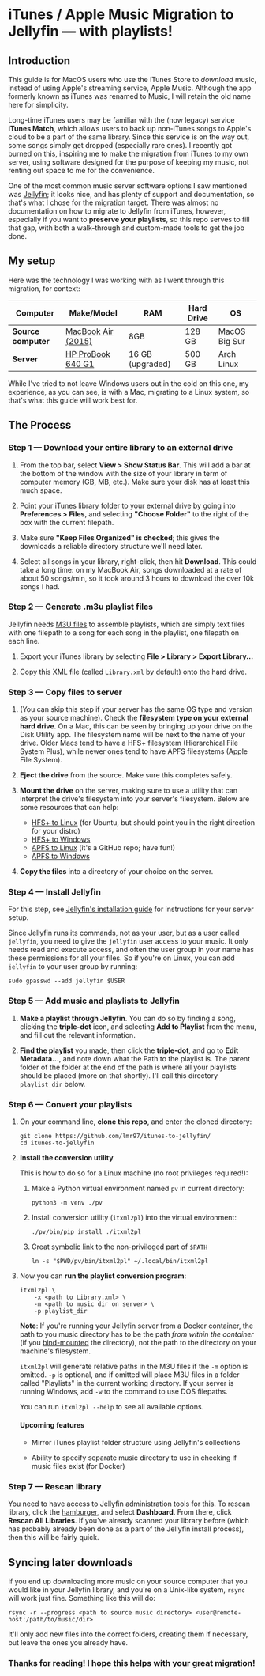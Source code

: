 # iTunes / Apple Music Migration to Jellyfin &mdash; with playlists!

## Introduction

This guide is for MacOS users who use the iTunes Store to *download* music, instead of using Apple's streaming service, Apple Music. Although the app formerly known as iTunes was renamed to Music, I will retain the old name here for simplicity.

Long-time iTunes users may be familiar with the (now legacy) service <b>iTunes Match</b>, which allows users to back up non-iTunes songs to Apple's cloud to be a part of the same library. Since this service is on the way out, some songs simply get dropped (especially rare ones). I recently got burned on this, inspiring me to make the migration from iTunes to my own server, using software designed for the purpose of keeping my music, not renting out space to me for the convenience. 

One of the most common music server software options I saw mentioned was [Jellyfin](https://jellyfin.org/); it looks nice, and has plenty of support and documentation, so that's what I chose for the migration target. There was almost no documentation on how to migrate to Jellyfin from iTunes, however, especially if you want to <b>preserve your playlists</b>, so this repo serves to fill that gap, with both a walk-through and custom-made tools to get the job done.

## My setup

Here was the technology I was working with as I went through this migration, for context:

| Computer | Make/Model | RAM | Hard Drive | OS |
|-----|-----|-----|-----|-----|
| **Source computer** | [MacBook Air (2015)](https://support.apple.com/en-us/112441) | 8GB | 128 GB | MacOS Big Sur |
| **Server** | [HP ProBook 640 G1](https://icecat.biz/p/hp/h5g66et/probook-notebooks-0888182270424-640+g1-20694735.html) | 16 GB (upgraded) | 500 GB |Arch Linux |

While I've tried to not leave Windows users out in the cold on this one, my experience, as you can see, is with a Mac, migrating to a Linux system, so that's what this guide will work best for.

## The Process

### Step 1 &mdash; Download your entire library to an external drive

1. From the top bar, select **View > Show Status Bar**. This will add a bar at the bottom of the window with the size of your library in term of computer memory (GB, MB, etc.). Make sure your disk has at least this much space.

2. Point your iTunes library folder to your external drive by going into **Preferences > Files**, and selecting **"Choose Folder"** to the right of the box with the current filepath. 

3. Make sure **"Keep Files Organized" is checked**; this gives the downloads a reliable directory structure we'll need later.

4. Select all songs in your library, right-click, then hit **Download**. This could take a long time: on my MacBook Air, songs downloaded at a rate of about 50 songs/min, so it took around 3 hours to download the over 10k songs I had.

### Step 2 &mdash; Generate .m3u playlist files

Jellyfin needs [M3U files](https://en.wikipedia.org/wiki/M3U) to assemble playlists, which are simply text files with one filepath to a song for each song in the playlist, one filepath on each line.  

1. Export your iTunes library by selecting **File > Library > Export Library...** 

2. Copy this XML file (called `Library.xml` by default) onto the hard drive.

### Step 3 &mdash; Copy files to server

1. (You can skip this step if your server has the same OS type and version as your source machine). Check the **filesystem type on your external hard drive**. On a Mac, this can be seen by bringing up your drive on the Disk Utility app. The filesystem name will be next to the name of your drive. Older Macs tend to have a HFS+ filesystem (Hierarchical File System Plus), while newer ones tend to have APFS filesystems (Apple File System). 

2. **Eject the drive** from the source. Make sure this completes safely.

3. **Mount the drive** on the server, making sure to use a utility that can interpret the drive's filesystem into your server's filesystem. Below are some resources that can help:
    - [HFS+ to Linux](https://superuser.com/questions/84446/how-to-mount-a-hfs-partition-in-ubuntu-as-read-write) (for Ubuntu, but should point you in the right direction for your distro)
    - [HFS+ to Windows](https://www.provideocoalition.com/use-mac-drive-on-pc/)
    - [APFS to Linux](https://github.com/sgan81/apfs-fuse) (it's a GitHub repo; have fun!)
    - [APFS to Windows](https://www.paragon-software.com/home/apfs-windows/)

4. **Copy the files** into a directory of your choice on the server.


### Step 4 &mdash; Install Jellyfin

For this step, see [Jellyfin's installation guide](https://jellyfin.org/docs/general/installation/) for instructions for your server setup.

Since Jellyfin runs its commands, not as your user, but as a user called `jellyfin`, you need to give the `jellyfin` user access to your music. It only needs read and execute access, and often the user group in your name has these permissions for all your files. So if you're on Linux, you can add `jellyfin` to your user group by running:

```
sudo gpasswd --add jellyfin $USER
```

### Step 5 &mdash; Add music and playlists to Jellyfin

1. **Make a playlist through Jellyfin**. You can do so by finding a song, clicking the **triple-dot** icon, and selecting **Add to Playlist** from the menu, and fill out the relevant information. 

3. **Find the playlist** you made, then click the **triple-dot**, and go to **Edit Metadata...**, and note down what the Path to the playlist is. The parent folder of the folder at the end of the path is where all your playlists should be placed (more on that shortly). I'll call this directory `playlist_dir` below.

### Step 6 &mdash; Convert your playlists

1. On your command line, **clone this repo**, and enter the cloned directory:
    ```
    git clone https://github.com/lmr97/itunes-to-jellyfin/
    cd itunes-to-jellyfin
    ```

2. **Install the conversion utility** 

    This is how to do so for a Linux machine (no root privileges required!): 
    
    1. Make a Python virtual environment named `pv` in current directory:
        ```
        python3 -m venv ./pv
        ```
    
    2. Install conversion utility (`itxml2pl`) into the virtual environment:
        ```
        ./pv/bin/pip install ./itxml2pl
        ```
    
    3. Creat [symbolic link](https://en.wikipedia.org/wiki/Symbolic_link) to the non-privileged part of [`$PATH`](https://en.wikipedia.org/wiki/PATH_(variable))
        ```
        ln -s "$PWD/pv/bin/itxml2pl" ~/.local/bin/itxml2pl
        ```

3. Now you can **run the playlist conversion program**:
    ```
    itxml2pl \
        -x <path to Library.xml> \
        -m <path to music dir on server> \
        -p playlist_dir
    ```
    
    **Note**: If you're running your Jellyfin server from a Docker container, the path to you music directory has to be the path *from within the container* (if you [bind-mounted](https://stackoverflow.com/questions/47150829/what-is-the-difference-between-binding-mounts-and-volumes-while-handling-persist) the directory), not the path to the directory on your machine's filesystem.

    `itxml2pl` will generate relative paths in the M3U files if the `-m` option is omitted. `-p` is optional, and if omitted will place M3U files in a folder called "Playlists" in the current working directory. If your server is running Windows, add `-w` to the command to use DOS filepaths. 
    
    You can run `itxml2pl --help` to see all available options. 

    #### Upcoming features

    - Mirror iTunes playlist folder structure using Jellyfin's collections

    - Ability to specify separate music directory to use in checking if music files exist (for Docker)


### Step 7 &mdash; Rescan library

You need to have access to Jellyfin administration tools for this. To rescan library, click the [hamburger](https://en.wikipedia.org/wiki/Hamburger_button), and select **Dashboard**. From there, click **Rescan All Libraries**. If you've already scanned your library before (which has probably already been done as a part of the Jellyfin install process), then this will be fairly quick.

## Syncing later downloads

If you end up downloading more music on your source computer that you would like in your Jellyfin library, and you're on a Unix-like system, `rsync` will work just fine. Something like this will do:

```
rsync -r --progress <path to source music directory> <user@remote-host:/path/to/music/dir>
```

It'll only add new files into the correct folders, creating them if necessary, but leave the ones you already have.

### Thanks for reading! I hope this helps with your great migration!